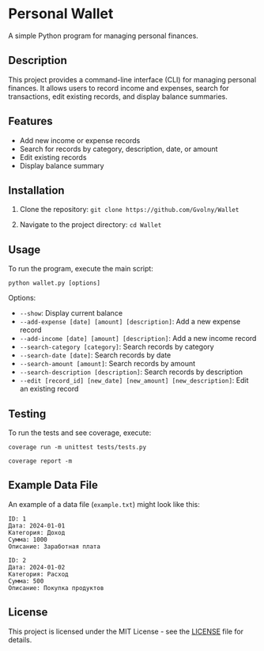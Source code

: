 # Personal Wallet

A simple Python program for managing personal finances.

## Description

This project provides a command-line interface (CLI) for managing personal finances. It allows users to record income and expenses, search for transactions, edit existing records, and display balance summaries.

## Features

- Add new income or expense records
- Search for records by category, description, date, or amount
- Edit existing records
- Display balance summary

## Installation

1. Clone the repository:
`git clone https://github.com/Gvolny/Wallet`

2. Navigate to the project directory:
`cd Wallet`


## Usage

To run the program, execute the main script:

`python wallet.py [options]`

Options:
- `--show`: Display current balance
- `--add-expense [date] [amount] [description]`: Add a new expense record
- `--add-income [date] [amount] [description]`: Add a new income record
- `--search-category [category]`: Search records by category
- `--search-date [date]`: Search records by date
- `--search-amount [amount]`: Search records by amount
- `--search-description [description]`: Search records by description
- `--edit [record_id] [new_date] [new_amount] [new_description]`: Edit an existing record

## Testing

To run the tests and see coverage, execute:

`coverage run -m unittest tests/tests.py`

`coverage report -m`

## Example Data File

An example of a data file (`example.txt`) might look like this:

```
ID: 1
Дата: 2024-01-01
Категория: Доход
Сумма: 1000
Описание: Заработная плата

ID: 2
Дата: 2024-01-02
Категория: Расход
Сумма: 500
Описание: Покупка продуктов
```

## License

This project is licensed under the MIT License - see the [LICENSE](LICENSE) file for details.

